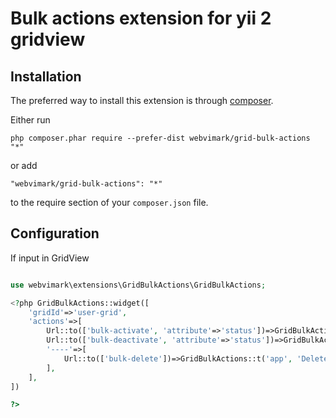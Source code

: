 Bulk actions extension for yii 2 gridview
=====

Installation
------------

The preferred way to install this extension is through [composer](http://getcomposer.org/download/).

Either run

```
php composer.phar require --prefer-dist webvimark/grid-bulk-actions "*"
```

or add

```
"webvimark/grid-bulk-actions": "*"
```

to the require section of your `composer.json` file.

Configuration
-------------

If input in GridView

```php

use webvimark\extensions\GridBulkActions\GridBulkActions;

<?php GridBulkActions::widget([
	'gridId'=>'user-grid',
	'actions'=>[
		Url::to(['bulk-activate', 'attribute'=>'status'])=>GridBulkActions::t('app', 'Activate'),
		Url::to(['bulk-deactivate', 'attribute'=>'status'])=>GridBulkActions::t('app', 'Deactivate'),
		'----'=>[
			Url::to(['bulk-delete'])=>GridBulkActions::t('app', 'Delete'),
		],
	],
])

?>

```

